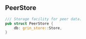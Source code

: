 ## PeerStore

```rust
/// Storage facility for peer data.
pub struct PeerStore {
	db: grin_store::Store,
}
```



